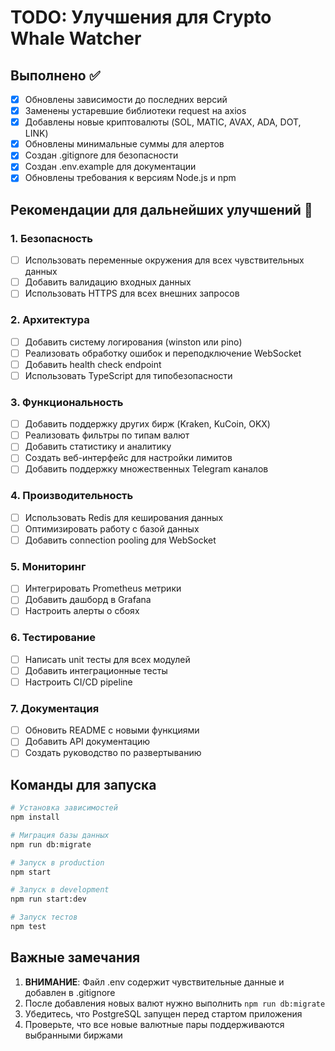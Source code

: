 # TODO: Улучшения для Crypto Whale Watcher

## Выполнено ✅
- [x] Обновлены зависимости до последних версий
- [x] Заменены устаревшие библиотеки request на axios
- [x] Добавлены новые криптовалюты (SOL, MATIC, AVAX, ADA, DOT, LINK)
- [x] Обновлены минимальные суммы для алертов
- [x] Создан .gitignore для безопасности
- [x] Создан .env.example для документации
- [x] Обновлены требования к версиям Node.js и npm

## Рекомендации для дальнейших улучшений 🚀

### 1. Безопасность
- [ ] Использовать переменные окружения для всех чувствительных данных
- [ ] Добавить валидацию входных данных
- [ ] Использовать HTTPS для всех внешних запросов

### 2. Архитектура
- [ ] Добавить систему логирования (winston или pino)
- [ ] Реализовать обработку ошибок и переподключение WebSocket
- [ ] Добавить health check endpoint
- [ ] Использовать TypeScript для типобезопасности

### 3. Функциональность
- [ ] Добавить поддержку других бирж (Kraken, KuCoin, OKX)
- [ ] Реализовать фильтры по типам валют
- [ ] Добавить статистику и аналитику
- [ ] Создать веб-интерфейс для настройки лимитов
- [ ] Добавить поддержку множественных Telegram каналов

### 4. Производительность
- [ ] Использовать Redis для кеширования данных
- [ ] Оптимизировать работу с базой данных
- [ ] Добавить connection pooling для WebSocket

### 5. Мониторинг
- [ ] Интегрировать Prometheus метрики
- [ ] Добавить дашборд в Grafana
- [ ] Настроить алерты о сбоях

### 6. Тестирование
- [ ] Написать unit тесты для всех модулей
- [ ] Добавить интеграционные тесты
- [ ] Настроить CI/CD pipeline

### 7. Документация
- [ ] Обновить README с новыми функциями
- [ ] Добавить API документацию
- [ ] Создать руководство по развертыванию

## Команды для запуска

```bash
# Установка зависимостей
npm install

# Миграция базы данных
npm run db:migrate

# Запуск в production
npm start

# Запуск в development
npm run start:dev

# Запуск тестов
npm test
```

## Важные замечания

1. **ВНИМАНИЕ**: Файл .env содержит чувствительные данные и добавлен в .gitignore
2. После добавления новых валют нужно выполнить `npm run db:migrate`
3. Убедитесь, что PostgreSQL запущен перед стартом приложения
4. Проверьте, что все новые валютные пары поддерживаются выбранными биржами

